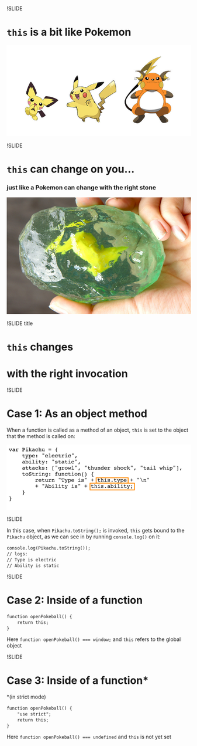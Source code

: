 !SLIDE

# `this` is a bit like Pokemon

![Gotta catch 'em all?](/images/transformation.jpg)

!SLIDE

# `this` can change on you…
### just like a Pokemon can change with the right stone
![Thunderstone, go!](/images/thunderstone.jpg)

!SLIDE title

# `this` changes 
# with the right invocation

!SLIDE

# Case 1: As an object method

When a function is called as a method of an object, `this` is set to the object that the method is called on:

![Pokemon Object](/images/this_case_1.png)


!SLIDE

In this case, when `Pikachu.toString();` is invoked, `this` gets bound to the `Pikachu` object, as we can see in by running `console.log()` on it:

```
console.log(Pikachu.toString()); 
// logs:
// Type is electric
// Ability is static
```

!SLIDE 

# Case 2: Inside of a function

```
function openPokeball() {
	return this;
}

```

Here `function openPokeball() === window;`
and `this` refers to the global object

!SLIDE

# Case 3: Inside of a function* 
*(in strict mode)

```
function openPokeball() {
	"use strict";
	return this;
}
```

Here `function openPokeball() === undefined`
and `this` is not yet set

